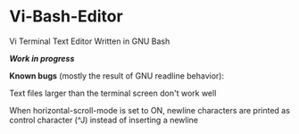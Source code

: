 # Vi-Bash-Editor
Vi Terminal Text Editor Written in GNU Bash


***Work in progress***



**Known bugs** (mostly the result of GNU readline behavior):

Text files larger than the terminal screen don't work well

When horizontal-scroll-mode is set to ON, newline characters are printed as control character (^J) instead of inserting a newline
